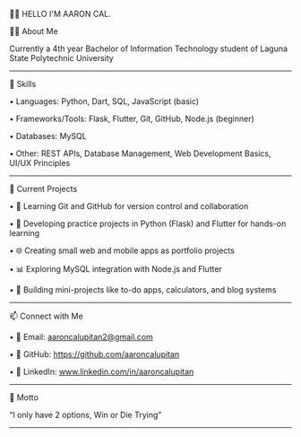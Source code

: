 👨‍🎓 HELLO I'M AARON CAL.

👨‍💻 About Me

Currently a 4th year Bachelor of Information Technology student of Laguna State Polytechnic University

________________________________________

🚀 Skills

•	Languages: Python, Dart, SQL, JavaScript (basic)

•	Frameworks/Tools: Flask, Flutter, Git, GitHub, Node.js (beginner)

•	Databases: MySQL

•	Other: REST APIs, Database Management, Web Development Basics, UI/UX Principles

________________________________________

📌 Current Projects

•	📝 Learning Git and GitHub for version control and collaboration

•	🔨 Developing practice projects in Python (Flask) and Flutter for hands-on learning

•	🌐 Creating small web and mobile apps as portfolio projects

•	📊 Exploring MySQL integration with Node.js and Flutter

•	🧩 Building mini-projects like to-do apps, calculators, and blog systems

________________________________________

📫 Connect with Me

•	📧 Email: aaroncalupitan2@gmail.com

•	💼 GitHub: https://github.com/aaroncalupitan

•	🔗 LinkedIn: www.linkedin.com/in/aaroncalupitan

________________________________________

🌟 Motto

“I only have 2 options, Win or Die Trying”

________________________________________
